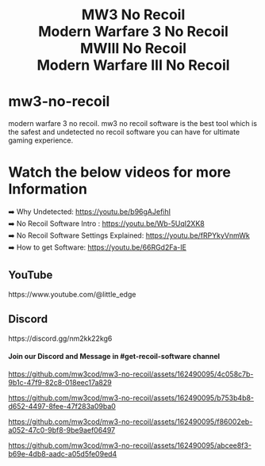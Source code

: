 


<h1 align="center">
  <br>
  MW3 No Recoil
  <br>
  Modern Warfare 3 No Recoil
  <br>
  MWIII No Recoil
  <br>
  Modern Warfare III No Recoil
</h1>

# mw3-no-recoil
modern warfare 3 no recoil. mw3 no recoil software is the best tool which is the safest and undetected no recoil software you can have for ultimate gaming experience.

# Watch the below videos for more Information
➡️ Why Undetected: https://youtu.be/b96gAJefihI<br>
➡️ No Recoil Software Intro : https://youtu.be/Wb-5UqI2XK8<br>
➡️ No Recoil Software Settings Explained: https://youtu.be/fRPYkyVnmWk<br>
➡️ How to get Software: https://youtu.be/66RGd2Fa-IE<br>

<h2>YouTube</h2>
https://www.youtube.com/@little_edge
<br>
<h2>Discord</h2>
https://discord.gg/nm2kk22kg6
<h4>Join our Discord and Message in #get-recoil-software channel</h4>



https://github.com/mw3cod/mw3-no-recoil/assets/162490095/4c058c7b-9b1c-47f9-82c8-018eec17a829

https://github.com/mw3cod/mw3-no-recoil/assets/162490095/b753b4b8-d652-4497-8fee-47f283a09ba0

https://github.com/mw3cod/mw3-no-recoil/assets/162490095/f86002eb-a052-47c0-9bf8-9be9aef06497

https://github.com/mw3cod/mw3-no-recoil/assets/162490095/abcee8f3-b69e-4db8-aadc-a05d5fe09ed4



















